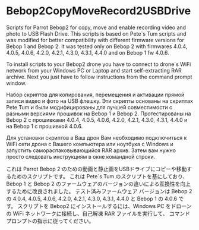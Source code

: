 # Bebop2CopyMoveRecord2USBDrive


Scripts for Parrot Bebop2 for copy, move and enable recording video and photo to USB Flash Drive.
This scripts is based on Pete`s Tum scripts and was modified for better compatibility with different firmware versions for Bebop 1 and Bebop 2.
It was tested only on Bebop 2 with firmwares 4.0.4, 4.0.5, 4.0.6, 4.2.0, 4.2.1, 4.3.0, 4.3.1, 4.4.0 and on Bebop 1 fw 4.0.6.

To install scripts to your Bebop2 drone you have to connect to drone`s WiFi network from your Windows PC or Laptop
and start self-extracting RAR archive. Next you just have to follow instructions from the command prompt window.

Набор скриптов для копирования, перемещения и активации прямой записи видео и фото на USB флешку. 
Эти скрипты основаны на скриптах Pete Tum и были модифицированы для лучшей совместимости c разными версиями прошивок на Bebop 1 и Bebop 2.
Протестированы на Bebop 2 с прошивками 4.0.4, 4.0.5, 4.0.6, 4.2.0, 4.2.1, 4.3.0, 4.3.1, 4.4.0 и на Bebop 1 с прошивкой 4.0.6.

Для установки скриптов в Ваш дрон Вам необходимо подключиться к WiFi сети дрона с Вашего компьютера или ноутбука с Windows 
и запустить самораспаковывающийся RAR архив. Затем вам нужно просто следовать инструкциям в окне командной строки.

これは Parrot Bebop 2 のための動画と静止画をUSBドライブにコピーや移動するためのスクリプトです。
これは Pete`s Tum のスクリプトを基にしており、Bebop 1 と Bebop 2 のファームウェアのバージョンの違いによる互換性を向上するために改良されました。
テスト済みファームウェア バージョンは Bebop 2 の 4.0.4, 4.0.5, 4.0.6, 4.2.0, 4.2.1, 4.3.0, 4.3.1, 4.4.0 と Bebop 1 の 4.0.6 です。
スクリプトを Bebop2 にインストールするには、Windows PC をドローンの WiFi ネットワークに接続し、自己解凍 RAR ファイルを実行して、
コマンドプロンプトの指示に従ってください。
